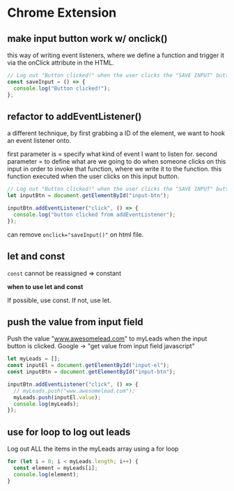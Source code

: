 # Chrome Extension

## make input button work w/ onclick()

this way of writing event listeners, where we define a function and trigger it via the onClick attribute in the HTML.

```javascript
// Log out "Button clicked!" when the user clicks the "SAVE INPUT" button
const saveInput = () => {
  console.log("Button clicked!");
};
```

##  refactor to addEventListener()

a different technique, by first grabbing a ID of the element, we want to hook an event listener onto.

first parameter is = specify what kind of event I want to listen for.
second parameter = to define what are we going to do when someone clicks on this input in order to invoke that function, where we write it to the function. this function executed when the user clicks on this input button.

```javascript
// Log out "Button clicked!" when the user clicks the "SAVE INPUT" button
let inputBtn = document.getElementById("input-btn");

inputBtn.addEventListener("click", () => {
  console.log("button clicked from addEventListener");
});
```

can remove `onclick="saveInput()"` on html file.

## let and const

`const` cannot be reassigned => constant

**when to use let and const**

If possible, use const. If not, use let.

## push the value from input field

Push the value "www.awesomelead.com" to myLeads when the input button is clicked.
Google -> "get value from input field javascript"

```javascript
let myLeads = [];
const inputEl = document.getElementById("input-el");
const inputBtn = document.getElementById("input-btn");

inputBtn.addEventListener("click", () => {
  // myLeads.push("www.awesomelead.com");
  myLeads.push(inputEl.value);
  console.log(myLeads);
});
```
## use for loop to log out leads

Log out ALL the items in the myLeads array using a for loop

```javascript
for (let i = 0; i < myLeads.length; i++) {
  const element = myLeads[i];
  console.log(element);
}
```